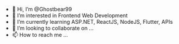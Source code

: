 - 👋 Hi, I’m @Ghostbear99
- 👀 I’m interested in Frontend Web Development
- 🌱 I’m currently learning ASP.NET, ReactJS, NodeJS, Flutter, APIs
- 💞️ I’m looking to collaborate on ...
- 📫 How to reach me ...

<!---
Ghostbear99/Ghostbear99 is a ✨ special ✨ repository because its `README.md` (this file) appears on your GitHub profile.
You can click the Preview link to take a look at your changes.
--->
